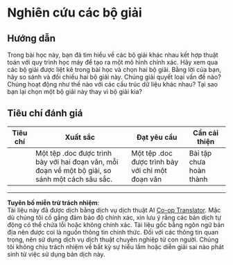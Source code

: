 <!--
CO_OP_TRANSLATOR_METADATA:
{
  "original_hash": "de6025f96841498b0577e9d1aee18d1f",
  "translation_date": "2025-09-05T19:52:40+00:00",
  "source_file": "4-Classification/2-Classifiers-1/assignment.md",
  "language_code": "vi"
}
-->
# Nghiên cứu các bộ giải
## Hướng dẫn

Trong bài học này, bạn đã tìm hiểu về các bộ giải khác nhau kết hợp thuật toán với quy trình học máy để tạo ra một mô hình chính xác. Hãy xem qua các bộ giải được liệt kê trong bài học và chọn hai bộ giải. Bằng lời của bạn, hãy so sánh và đối chiếu hai bộ giải này. Chúng giải quyết loại vấn đề nào? Chúng hoạt động như thế nào với các cấu trúc dữ liệu khác nhau? Tại sao bạn lại chọn một bộ giải này thay vì bộ giải kia? 
## Tiêu chí đánh giá

| Tiêu chí | Xuất sắc                                                                                      | Đạt yêu cầu                                     | Cần cải thiện                |
| -------- | ---------------------------------------------------------------------------------------------- | ------------------------------------------------ | ---------------------------- |
|          | Một tệp .doc được trình bày với hai đoạn văn, mỗi đoạn về một bộ giải, so sánh một cách sâu sắc. | Một tệp .doc được trình bày với chỉ một đoạn văn | Bài tập chưa hoàn thành     |

---

**Tuyên bố miễn trừ trách nhiệm**:  
Tài liệu này đã được dịch bằng dịch vụ dịch thuật AI [Co-op Translator](https://github.com/Azure/co-op-translator). Mặc dù chúng tôi cố gắng đảm bảo độ chính xác, xin lưu ý rằng các bản dịch tự động có thể chứa lỗi hoặc không chính xác. Tài liệu gốc bằng ngôn ngữ bản địa nên được coi là nguồn thông tin chính thức. Đối với các thông tin quan trọng, nên sử dụng dịch vụ dịch thuật chuyên nghiệp từ con người. Chúng tôi không chịu trách nhiệm về bất kỳ sự hiểu lầm hoặc diễn giải sai nào phát sinh từ việc sử dụng bản dịch này.